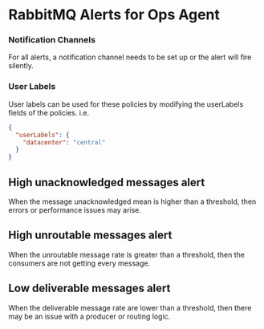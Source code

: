 # RabbitMQ Alerts for Ops Agent

### Notification Channels
For all alerts, a notification channel needs to be set up or the alert will fire silently.

### User Labels
User labels can be used for these policies by modifying the userLabels fields of the policies. i.e.

```json
{ 
  "userLabels": {
    "datacenter": "central"
  }
}
```

## High unacknowledged messages alert
When the message unacknowledged mean is higher than a threshold, then errors or performance issues may arise.

## High unroutable messages alert
When the unroutable message rate is greater than a threshold, then the consumers are not getting every message.

## Low deliverable messages alert
When the deliverable message rate are lower than a threshold, then there may be an issue with a producer or routing logic.
